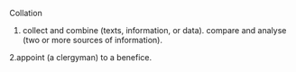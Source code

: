 Collation

1. collect and combine (texts, information, or data).
compare and analyse (two or more sources of information).

2.appoint (a clergyman) to a benefice.


